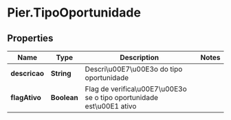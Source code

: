 # Pier.TipoOportunidade

## Properties
Name | Type | Description | Notes
------------ | ------------- | ------------- | -------------
**descricao** | **String** | Descri\u00E7\u00E3o do tipo oportunidade | 
**flagAtivo** | **Boolean** | Flag de verifica\u00E7\u00E3o se o tipo oportunidade est\u00E1 ativo | 


